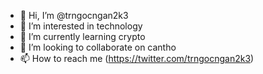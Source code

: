 - 👋 Hi, I’m @trngocngan2k3
- 👀 I’m interested in technology
- 🌱 I’m currently learning crypto
- 💞️ I’m looking to collaborate on cantho
- 📫 How to reach me (https://twitter.com/trngocngan2k3)

<!---
trngocngan2k3/trngocngan2k3 is a ✨ special ✨ repository because its `README.md` (this file) appears on your GitHub profile.
You can click the Preview link to take a look at your changes.
--->
